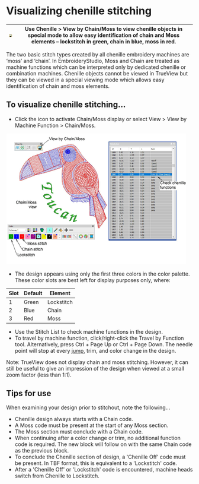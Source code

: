 # Visualizing chenille stitching

| ![ViewByChainMoss.png](assets/ViewByChainMoss.png) | Use Chenille > View by Chain/Moss to view chenille objects in special mode to allow easy identification of chain and Moss elements – lockstitch in green, chain in blue, moss in red. |
| -------------------------------------------------- | ------------------------------------------------------------------------------------------------------------------------------------------------------------------------------------- |

The two basic stitch types created by all chenille embroidery machines are ‘moss’ and ‘chain’. In EmbroideryStudio, Moss and Chain are treated as machine functions which can be interpreted only by dedicated chenille or combination machines. Chenille objects cannot be viewed in TrueView but they can be viewed in a special viewing mode which allows easy identification of chain and moss elements.

## To visualize chenille stitching...

- Click the icon to activate Chain/Moss display or select View > View by Machine Function > Chain/Moss.

![VisualizeChenille.png](assets/VisualizeChenille.png)

- The design appears using only the first three colors in the color palette. These color slots are best left for display purposes only, where:

| Slot | Default | Element    |
| ---- | ------- | ---------- |
| 1    | Green   | Lockstitch |
| 2    | Blue    | Chain      |
| 3    | Red     | Moss       |

- Use the Stitch List to check machine functions in the design.
- To travel by machine function, click/right-click the Travel by Function tool. Alternatively, press Ctrl + Page Up or Ctrl + Page Down. The needle point will stop at every [jump](../../glossary/glossary), trim, and color change in the design.

Note: TrueView does not display chain and moss stitching. However, it can still be useful to give an impression of the design when viewed at a small zoom factor (less than 1:1).

## Tips for use

When examining your design prior to stitchout, note the following…

- Chenille design always starts with a Chain code.
- A Moss code must be present at the start of any Moss section.
- The Moss section must conclude with a Chain code.
- When continuing after a color change or trim, no additional function code is required. The new block will follow on with the same Chain code as the previous block.
- To conclude the Chenille section of design, a 'Chenille Off' code must be present. In TBF format, this is equivalent to a 'Lockstitch' code.
- After a 'Chenille Off' or 'Lockstitch' code is encountered, machine heads switch from Chenille to Lockstitch.

